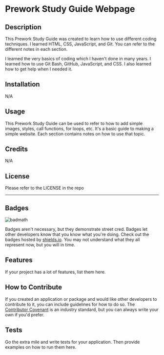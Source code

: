 # Prework Study Guide Webpage

## Description

This Prework Study Guide was created to learn how to use different coding techniques. I learned HTML, CSS, JavaScript, and Git. You can refer to the different notes in each section. 

I learned the very basics of coding which I haven't done in many years. I learned how to use Git Bash, GitHub, JavaScript, and CSS. I also learned how to get help when I needed it. 


## Installation

N/A

## Usage

This Prework Study Guide can be used to refer to how to add simple images, styles, call functions, for loops, etc. It's a basic guide to making a simple website. Each section contains notes on how to use that topic. 

## Credits

N/A

## License

Please refer to the LICENSE in the repo

---



## Badges

![badmath](https://img.shields.io/github/languages/top/nielsenjared/badmath)

Badges aren't necessary, but they demonstrate street cred. Badges let other developers know that you know what you're doing. Check out the badges hosted by [shields.io](https://shields.io/). You may not understand what they all represent now, but you will in time.

## Features

If your project has a lot of features, list them here.

## How to Contribute

If you created an application or package and would like other developers to contribute to it, you can include guidelines for how to do so. The [Contributor Covenant](https://www.contributor-covenant.org/) is an industry standard, but you can always write your own if you'd prefer.

## Tests

Go the extra mile and write tests for your application. Then provide examples on how to run them here.
